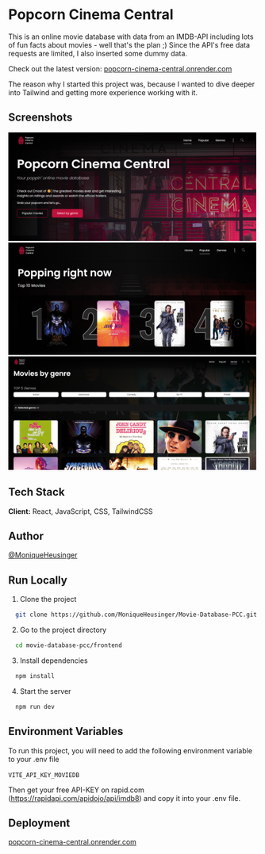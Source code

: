 
# Popcorn Cinema Central 

This is an online movie database with data from an IMDB-API including lots of fun facts about movies - well that's the plan ;)
Since the API's free data requests are limited, I also inserted some dummy data.

Check out the latest version:
[popcorn-cinema-central.onrender.com](https://popcorn-cinema-central.onrender.com/)

The reason why I started this project was, because I wanted to dive deeper into Tailwind and getting more experience working with it.


## Screenshots

<img src="./frontend/public/screenshot_movie_db2.png" width="500">
<img src="./frontend/public/screenshot_mdb_popular.png" width="500">
<img src="./frontend/public/screenshot_mdb_genres.png" width="500">


## Tech Stack

**Client:** React, JavaScript, CSS, TailwindCSS


## Author

 [@MoniqueHeusinger](https://www.github.com/MoniqueHeusinger)


## Run Locally

1) Clone the project

```bash
  git clone https://github.com/MoniqueHeusinger/Movie-Database-PCC.git
```

2) Go to the project directory

```bash
  cd movie-database-pcc/frontend
```

3) Install dependencies

```bash
  npm install
```

4) Start the server

```bash
  npm run dev
```


## Environment Variables

To run this project, you will need to add the following environment variable to your .env file

`VITE_API_KEY_MOVIEDB`

Then get your free API-KEY on rapid.com (https://rapidapi.com/apidojo/api/imdb8) and copy it into your .env file.


## Deployment

[popcorn-cinema-central.onrender.com](https://popcorn-cinema-central.onrender.com/)


